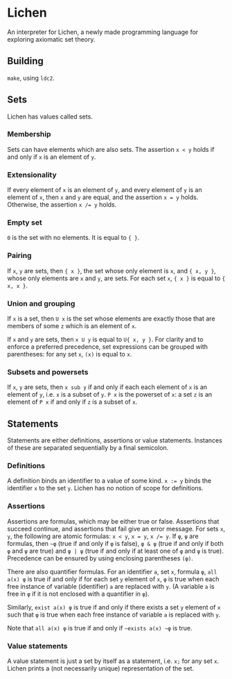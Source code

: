 # Lichen

An interpreter for Lichen, a newly made programming language for exploring
axiomatic set theory.

## Building

`make`, using `ldc2`.

## Sets

Lichen has values called sets.

### Membership

Sets can have elements which are also sets. The assertion `x < y` holds if and
only if `x` is an element of `y`.

### Extensionality

If every element of `x` is an element of `y`, and every element of `y` is an
element of `x`, then `x` and `y` are equal, and the assertion `x = y` holds.
Otherwise, the assertion `x /= y` holds.

### Empty set

`0` is the set with no elements. It is equal to `{ }`.

### Pairing

If `x`, `y` are sets, then `{ x }`, the set whose only element is `x`, and
`{ x, y }`, whose only elements are `x` and `y`, are sets. For each set `x`,
`{ x }` is equal to `{ x, x }`.

### Union and grouping

If `x` is a set, then `U x` is the set whose elements are exactly those that are
members of some `z` which is an element of `x`.

If `x` and `y` are sets, then `x U y` is equal to `U{ x, y }`. For clarity and
to enforce a preferred precedence, set expressions can be grouped with
parentheses: for any set `x`, `(x)` is equal to `x`.

### Subsets and powersets

If `x`, `y` are sets, then `x sub y` if and only if each each element of `x` is
an element of `y`, i.e. `x` is a subset of `y`. `P x` is the powerset of `x`:
a set `z` is an element of `P x` if and only if `z` is a subset of `x`.

## Statements

Statements are either definitions, assertions or value statements. Instances of
these are separated sequentially by a final semicolon.

### Definitions

A definition binds an identifier to a value of some kind. `x := y` binds the
identifier `x` to the set `y`. Lichen has no notion of scope for definitions.

### Assertions

Assertions are formulas, which may be either true or false. Assertions that
succeed continue, and assertions that fail give an error message. For sets `x`,
`y`, the following are atomic formulas: `x < y`, `x = y`, `x /= y`. If `φ`, `ψ`
are formulas, then `~φ` (true if and only if `φ` is false), `φ & ψ` (true if and
only if both `φ` and `ψ` are true) and `φ | ψ` (true if and only if at least one
of `φ` and `ψ` is true). Precedence can be ensured by using enclosing
parentheses `(φ)`.

There are also quantifier formulas. For an identifier `a`, set `x`, formula `φ`,
`all a(x) φ` is true if and only if for each set `y` element of `x`, `φ` is true
when each free instance of variable (identifier) `a` are replaced with `y`. (A
variable `a` is free in `φ` if it is not enclosed with a quantifier in `φ`).

Similarly, `exist a(x) φ` is true if and only if there exists a set `y` element
of `x` such that `φ` is true when each free instance of variable `a` is replaced
with `y`.

Note that `all a(x) φ` is true if and only if `~exists a(x) ~φ` is true.

### Value statements

A value statement is just a set by itself as a statement, i.e. `x;` for any set
`x`. Lichen prints a (not necessarily unique) representation of the set.

